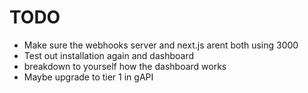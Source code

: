 # TODO

- Make sure the webhooks server and next.js arent both using 3000
- Test out installation again and dashboard 
- breakdown to yourself how the dashboard works 
- Maybe upgrade to tier 1 in gAPI